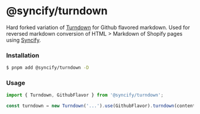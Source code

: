 # @syncify/turndown

Hard forked variation of [Turndown](https://github.com/mixmark-io/turndown) for Github flavored markdown. Used for reversed markdown conversion of HTML > Markdown of Shopify pages using [Syncify](https://github.com/panoply/syncify).

### Installation

```bash
$ pnpm add @syncify/turndown -D
```

### Usage

```ts
import { Turndown, GithubFlavor } from '@syncify/turndown';

const turndown = new Turndown('...').use(GithubFlavor).turndown(content);
```

